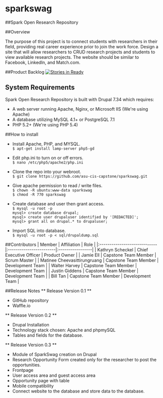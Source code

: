 # sparkswag

##Spark Open Research Repository

##Overview

The purpose of this project is to connect students with researchers in their field, providing real career experience prior to join the work force. Design a site that will allow researchers to CRUD research projects and students to view available research projects. The website should be similar to Facebook, LinkedIn, and Match.com. 

##Product Backlog
[![Stories in Ready](https://badge.waffle.io/asu-cis-capstone/sparkswag.svg?label=ready&title=Ready)](https://waffle.io/asu-cis-capstone/sparkswag)

## System Requirements

Spark Open Research Repository is built with Drupal 7.34 which requires:
+ A web server running Apache, Nginx, or Microsoft IIS (We're using Apache)
+ A database utilizing MySQL 4.1+ or PostgreSQL 7.1
+ PHP 5.2+ (We're using PHP 5.4)

##How to install

* Install Apache, PHP, and MYSQL.
<br>```$ apt-get install lamp-server php5-gd```

* Edit php.ini to turn on or off errors.
<br>```$ nano /etc/php5/apache2/php.ini```

* Clone the repo into your webroot.
<br>```$ git clone https://github.com/asu-cis-capstone/sparkswag.git```

* Give apache permission to read / write files.
<br>```$ chown -R ubuntu:www-data sparkswag```
<br>```$ chmod -R 770 sparkswag ```

* Create database and user then grant access.
<br>```$ mysql -u root -p```
<br>```mysql> create database drupal;```
<br>```mysql> create user drupaluser identified by '[REDACTED]';```
<br>```mysql> grant all on drupal.* to drupaluser;```

* Import SQL into database.
<br>```$ mysql -u root -p < sql/drupaldump.sql```

##Contributors
| Member                       | Affiliation             | Role             |
|:-----------------------------|:------------------------|:-----------------|
| Kathryn Scheckel             | Chief Executive Officer | Product Owner    |
| Jamie Ell                    | Capstone Team Member    | Scrum Master     |
| Matinee Cheevasittirungruang | Capstone Team Member    | Development Team |
| Walter Harvey                | Capstone Team Member    | Development Team |
| Justin Giddens               | Capstone Team Member    | Development Team |
| Bill Tan                     | Capstone Team Member    | Development Team |

##Release Notes
** Release Version 0.1 **
* GitHub repository
* Waffle.io

** Release Version 0.2 **
* Drupal Installation
* Technology stack chosen: Apache and phpmySQL
* Tables and fields for the database. 

** Release Version 0.3 **
* Module of SparkSwag creation on Drupal
* Research Opportunity Form created only for the researcher to post the opportunities.   
* Frontpage
* User access area and guest access area
* Opportunity page with table
* Mobile compatibility
* Connect website to the database and store data to the database.
